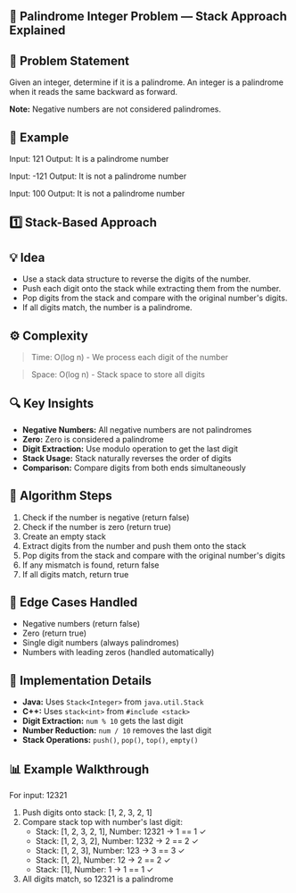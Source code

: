 ## 🔢 Palindrome Integer Problem — Stack Approach Explained

## 📘 Problem Statement
Given an integer, determine if it is a palindrome. An integer is a palindrome when it reads the same backward as forward.

**Note:** Negative numbers are not considered palindromes.

## 🧪 Example
Input: 121
Output: It is a palindrome number

Input: -121
Output: It is not a palindrome number

Input: 100
Output: It is not a palindrome number

## 1️⃣ Stack-Based Approach
## 💡 Idea
* Use a stack data structure to reverse the digits of the number.
* Push each digit onto the stack while extracting them from the number.
* Pop digits from the stack and compare with the original number's digits.
* If all digits match, the number is a palindrome.

## ⚙️ Complexity
 >Time: O(log n) - We process each digit of the number

 >Space: O(log n) - Stack space to store all digits

## 🔍 Key Insights
* **Negative Numbers:** All negative numbers are not palindromes
* **Zero:** Zero is considered a palindrome
* **Digit Extraction:** Use modulo operation to get the last digit
* **Stack Usage:** Stack naturally reverses the order of digits
* **Comparison:** Compare digits from both ends simultaneously

## 📝 Algorithm Steps
1. Check if the number is negative (return false)
2. Check if the number is zero (return true)
3. Create an empty stack
4. Extract digits from the number and push them onto the stack
5. Pop digits from the stack and compare with the original number's digits
6. If any mismatch is found, return false
7. If all digits match, return true

## 🎯 Edge Cases Handled
* Negative numbers (return false)
* Zero (return true)
* Single digit numbers (always palindromes)
* Numbers with leading zeros (handled automatically)

## 🔧 Implementation Details
* **Java:** Uses `Stack<Integer>` from `java.util.Stack`
* **C++:** Uses `stack<int>` from `#include <stack>`
* **Digit Extraction:** `num % 10` gets the last digit
* **Number Reduction:** `num / 10` removes the last digit
* **Stack Operations:** `push()`, `pop()`, `top()`, `empty()`

## 📊 Example Walkthrough
For input: 12321

1. Push digits onto stack: [1, 2, 3, 2, 1]
2. Compare stack top with number's last digit:
   - Stack: [1, 2, 3, 2, 1], Number: 12321 → 1 == 1 ✓
   - Stack: [1, 2, 3, 2], Number: 1232 → 2 == 2 ✓
   - Stack: [1, 2, 3], Number: 123 → 3 == 3 ✓
   - Stack: [1, 2], Number: 12 → 2 == 2 ✓
   - Stack: [1], Number: 1 → 1 == 1 ✓
3. All digits match, so 12321 is a palindrome 